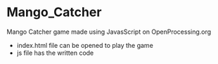 # Mango_Catcher
Mango Catcher game made using JavasScript on OpenProcessing.org

- index.html file can be opened to play the game
- js file has the written code
